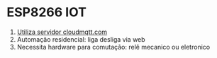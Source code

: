 # ESP8266 IOT

1. [Utiliza servidor cloudmqtt.com](https://www.cloudmqtt.com/)
2. Automação residencial: liga desliga via web
3. Necessita hardware para comutação: relê mecanico ou eletronico
